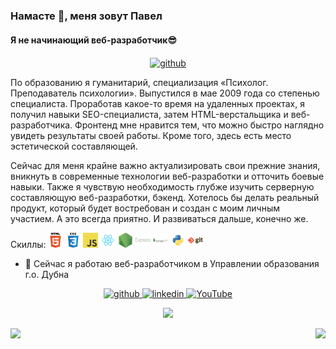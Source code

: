 ### Намасте 👋, меня зовут Павел
#### Я не начинающий веб-разработчик:sunglasses:
<p align="center">
  <a href='https://sumere4ny.github.io/yandex-portfolio/'>
    <img align='center' src='https://repository-images.githubusercontent.com/284969099/d32ff380-8d4f-11eb-8b01-25ad97a7a775' alt='github' width='60%'>
  </a>
</p>

По образованию я гуманитарий, специализация «Психолог. Преподаватель психологии». Выпустился в мае 2009 года со степенью специалиста. Проработав какое-то время на удаленных проектах, я получил навыки SEO-специалиста, затем HTML-верстальщика и веб-разработчика. Фронтенд мне нравится тем, что можно быстро наглядно увидеть результаты своей работы. Кроме того, здесь есть место эстетической составляющей.

Сейчас для меня крайне важно актуализировать свои прежние знания, вникнуть в современные технологии веб-разработки и отточить боевые навыки. Также я чувствую необходимость глубже изучить серверную составляющую веб-разработки, бэкенд. Хотелось бы делать реальный продукт, который будет востребован и создан с моим личным участием. А это всегда приятно. И развиваться дальше, конечно же.

Скиллы: 
<img src="https://raw.githubusercontent.com/github/explore/80688e429a7d4ef2fca1e82350fe8e3517d3494d/topics/html/html.png" alt="HTML" height="24" >
<img src="https://raw.githubusercontent.com/github/explore/80688e429a7d4ef2fca1e82350fe8e3517d3494d/topics/css/css.png" alt="CSS" height="24" >
<img src="https://raw.githubusercontent.com/github/explore/80688e429a7d4ef2fca1e82350fe8e3517d3494d/topics/javascript/javascript.png" alt="Javascript" height="24">
<img src="https://raw.githubusercontent.com/github/explore/80688e429a7d4ef2fca1e82350fe8e3517d3494d/topics/react/react.png" alt="React" height="24">
<img src="https://raw.githubusercontent.com/github/explore/80688e429a7d4ef2fca1e82350fe8e3517d3494d/topics/nodejs/nodejs.png" alt="NodeJS" height="24">
<img src="https://raw.githubusercontent.com/github/explore/80688e429a7d4ef2fca1e82350fe8e3517d3494d/topics/express/express.png" alt="Express" height="24">
<img src="https://raw.githubusercontent.com/github/explore/80688e429a7d4ef2fca1e82350fe8e3517d3494d/topics/mongodb/mongodb.png" alt="MongoDB" height="24">
<img src="https://raw.githubusercontent.com/github/explore/80688e429a7d4ef2fca1e82350fe8e3517d3494d/topics/python/python.png" alt="Python" height="24">
<img src="https://raw.githubusercontent.com/github/explore/80688e429a7d4ef2fca1e82350fe8e3517d3494d/topics/git/git.png" alt="git" height="24">

- 🔭 Сейчас я работаю веб-разработчиком в Управлении образования г.о. Дубна 

<p align='center'>
  <a href='https://github.com/sumere4ny'>
    <img src='https://cdn.jsdelivr.net/npm/simple-icons@3.0.1/icons/github.svg' alt='github' height='40'>
  </a>  
  <a href='https://www.linkedin.com/in/sumere4ny/'>
    <img src='https://cdn.jsdelivr.net/npm/simple-icons@3.0.1/icons/linkedin.svg' alt='linkedin' height='40'>
  </a>
  <a href='https://www.youtube.com/channel/UCU1vXdxHgFXhH0mageU5oNg'>
    <img src='https://cdn.jsdelivr.net/npm/simple-icons@3.0.1/icons/youtube.svg' alt='YouTube' height='40'>
  </a>
</p>
<p align='center'>
  <a href='https://github.com/anuraghazra/github-readme-stats'>
    <img src='https://github-readme-stats.vercel.app/api/top-langs/?username=sumere4ny&langs_count=4&layout=compact'>
  </a>
</p>
<div style='display: flex; justify-content: space-between;'>
  <a href='https://github-readme-stats.vercel.app/api?username=sumere4ny&show_icons=true'>
    <img src='https://github-readme-stats.vercel.app/api?username=sumere4ny&show_icons=true' width='49%'>
  </a>  

  <a href='https://github-readme-streak-stats.herokuapp.com/?user=sumere4ny&theme=radical'>
    <img src='https://github-readme-streak-stats.herokuapp.com/?user=sumere4ny&theme=radical' width='49%'>
  </a>  
</div>
